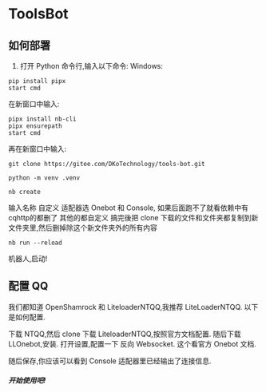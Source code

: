 # ToolsBot

## 如何部署

1. 打开 Python 命令行,输入以下命令:
Windows:

```
pip install pipx
start cmd
```
在新窗口中输入:
```
pipx install nb-cli
pipx ensurepath
start cmd
```
再在新窗口中输入:
```
git clone https://gitee.com/DKoTechnology/tools-bot.git

python -m venv .venv

nb create
```
输入名称 自定义
适配器选 Onebot 和 Console, 如果后面跑不了就看依赖中有cqhttp的都删了
其他的都自定义
搞完後把 clone 下载的文件和文件夹都复制到新文件夹里,然后删掉除这个新文件夹外的所有内容
```
nb run --reload
```
机器人,启动!

## 配置 QQ
我们都知道 OpenShamrock 和 LiteloaderNTQQ,我推荐 LiteLoaderNTQQ.
以下是如何配置.

下载 NTQQ,然后 clone 下载 LiteloaderNTQQ,按照官方文档配置.
随后下载 LLOnebot,安装.
打开设置,配置一下 反向 Websocket. 这个看官方 Onebot 文档.

随后保存,你应该可以看到 Console 适配器里已经输出了连接信息.

##### 开始使用吧!

